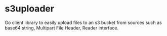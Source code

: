 # s3uploader
Go client library to easily upload files to an s3 bucket from sources such as base64 string, Multipart File Header, Reader interface.  

